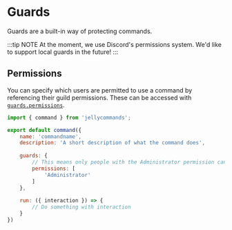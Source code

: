 # Guards

Guards are a built-in way of protecting commands.

:::tip NOTE
At the moment, we use Discord's permissions system.  We'd like to support local guards in the future!
:::

## Permissions

You can specify which users are permitted to use a command by referencing their guild permissions. These can be accessed with [`guards.permissions`](/api/commands#guards).

```js
import { command } from 'jellycommands';

export default command({
    name: 'commandname',
    description: 'A short description of what the command does',
    
    guards: {
        // This means only people with the Administrator permission can use the command
        permissions: [
            'Administrator'
        ]
    },
    
    run: ({ interaction }) => {
        // Do something with interaction
    }
})
```
